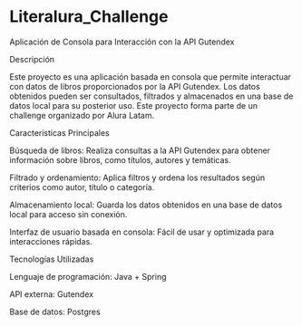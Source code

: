 # Literalura_Challenge
Aplicación de Consola para Interacción con la API Gutendex

Descripción

Este proyecto es una aplicación basada en consola que permite interactuar con datos de libros proporcionados por la API Gutendex. Los datos obtenidos pueden ser consultados, filtrados y almacenados en una base de datos local para su posterior uso. Este proyecto forma parte de un challenge organizado por Alura Latam.

Características Principales

Búsqueda de libros: Realiza consultas a la API Gutendex para obtener información sobre libros, como títulos, autores y temáticas.

Filtrado y ordenamiento: Aplica filtros y ordena los resultados según criterios como autor, título o categoría.

Almacenamiento local: Guarda los datos obtenidos en una base de datos local para acceso sin conexión.

Interfaz de usuario basada en consola: Fácil de usar y optimizada para interacciones rápidas.

Tecnologías Utilizadas

Lenguaje de programación: Java + Spring

API externa: Gutendex

Base de datos: Postgres

